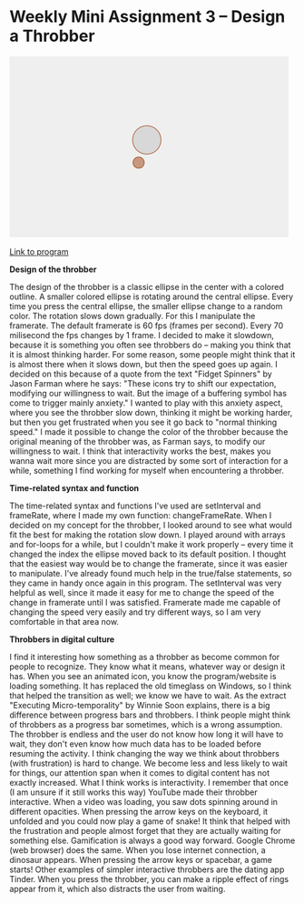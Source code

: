 # Weekly Mini Assignment 3 – Design a Throbber

![alt text](throbberpic.PNG)

[Link to program](https://rawgit.com/nborgbjerg/mini_ex/master/miniex3/empty-example/index.html)

**Design of the throbber**

The design of the throbber is a classic ellipse in the center with a colored outline. A smaller colored ellipse is rotating around the central ellipse. Every time you press the central ellipse, the smaller ellipse change to a random color. The rotation slows down gradually. For this I manipulate the framerate. The default framerate is 60 fps (frames per second). Every 70 milisecond the fps changes by 1 frame. I decided to make it slowdown, because it is something you often see throbbers do – making you think that it is almost thinking harder. For some reason, some people might think that it is almost there when it slows down, but then the speed goes up again. I decided on this because of a quote from the text "Fidget Spinners" by Jason Farman where he says: "These icons try to shift our expectation, modifying our willingness to wait. But the image of a buffering symbol has come to trigger mainly anxiety." I wanted to play with this anxiety aspect, where you see the throbber slow down, thinking it might be working harder, but then you get frustrated when you see it go back to "normal thinking speed." I made it possible to change the color of the throbber because the original meaning of the throbber was, as Farman says, to modify our willingness to wait. I think that interactivity works the best, makes you wanna wait more since you are distracted by some sort of interaction for a while, something I find working for myself when encountering a throbber.

**Time-related syntax and function**

The time-related syntax and functions I've used are setInterval and frameRate, where I made my own function: changeFrameRate. When I decided on my concept for the throbber, I looked around to see what would fit the best for making the rotation slow down. I played around with arrays and for-loops for a while, but I couldn't make it work properly – every time it changed the index the ellipse moved back to its default position. I thought that the easiest way would be to change the framerate, since it was easier to manipulate. I've already found much help in the true/false statements, so they came in handy once again in this program. The setInterval was very helpful as well, since it made it easy for me to change the speed of the change in framerate until I was satisfied. Framerate made me capable of changing the speed very easily and try different ways, so I am very comfortable in that area now.

**Throbbers in digital culture**

I find it interesting how something as a throbber as become common for people to recognize. They know what it means, whatever way or design it has. When you see an animated icon, you know the program/website is loading something. It has replaced the old timeglass on Windows, so I think that helped the transition as well; we know we have to wait. As the extract "Executing Micro-temporality" by Winnie Soon explains, there is a big difference between progress bars and throbbers. I think people might think of throbbers as a progress bar sometimes, which is a wrong assumption. The throbber is endless and the user do not know how long it will have to wait, they don't even know how much data has to be loaded before resuming the activity. I think changing the way we think about throbbers (with frustration) is hard to change. We become less and less likely to wait for things, our attention span when it comes to digital content has not exactly increased. What I think works is interactivity. I remember that once (I am unsure if it still works this way) YouTube made their throbber interactive. When a video was loading, you saw dots spinning around in different opacities. When pressing the arrow keys on the keyboard, it unfolded and you could now play a game of snake! It think that helped with the frustration and people almost forget that they are actually waiting for something else. Gamification is always a good way forward. Google Chrome (web browser) does the same. When you lose internet connection, a dinosaur appears. When pressing the arrow keys or spacebar, a game starts! Other examples of simpler interactive throbbers are the dating app Tinder. When you press the throbber, you can make a ripple effect of rings appear from it, which also distracts the user from waiting.
